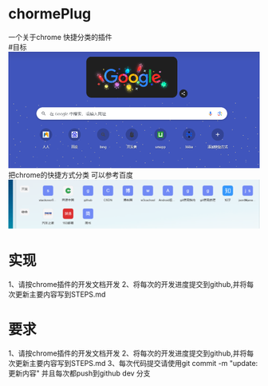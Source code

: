# chormePlug
一个关于chrome 快捷分类的插件  
#目标
![alt text](image.png)  把chrome的快捷方式分类 可以参考百度![alt text](image-1.png) 

# 实现
1、请按chrome插件的开发文档开发
2、将每次的开发进度提交到github,并将每次更新主要内容写到STEPS.md

# 要求
1、请按chrome插件的开发文档开发
2、将每次的开发进度提交到github,并将每次更新主要内容写到STEPS.md
3、每次代码提交请使用git commit -m "update: 更新内容"  并且每次都push到github dev 分支


